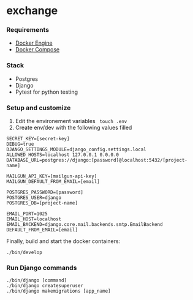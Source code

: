 # exchange

### Requirements
* [Docker Engine](https://docs.docker.com/engine/installation)
* [Docker Compose](https://docs.docker.com/compose/install)

### Stack
* Postgres
* Django
* Pytest for python testing

### Setup and customize

1. Edit the environement variables
` touch .env`
2. Create env/dev with the following values filled

```
SECRET_KEY=[secret-key]
DEBUG=true
DJANGO_SETTINGS_MODULE=django_config.settings.local
ALLOWED_HOSTS=localhost 127.0.0.1 0.0.0.0
DATABASE_URL=postgres://django:[password]@localhost:5432/[project-name]

MAILGUN_API_KEY=[mailgun-api-key]
MAILGUN_DEFAULT_FROM_EMAIL=[email]

POSTGRES_PASSWORD=[password]
POSTGRES_USER=django
POSTGRES_DB=[project-name]

EMAIL_PORT=1025
EMAIL_HOST=localhost
EMAIL_BACKEND=django.core.mail.backends.smtp.EmailBackend
DEFAULT_FROM_EMAIL=[email]
```

Finally, build and start the docker containers:

```
./bin/develop
```

### Run Django commands

```
./bin/django [command]
./bin/django createsuperuser
./bin/django makemigrations [app_name]
```
